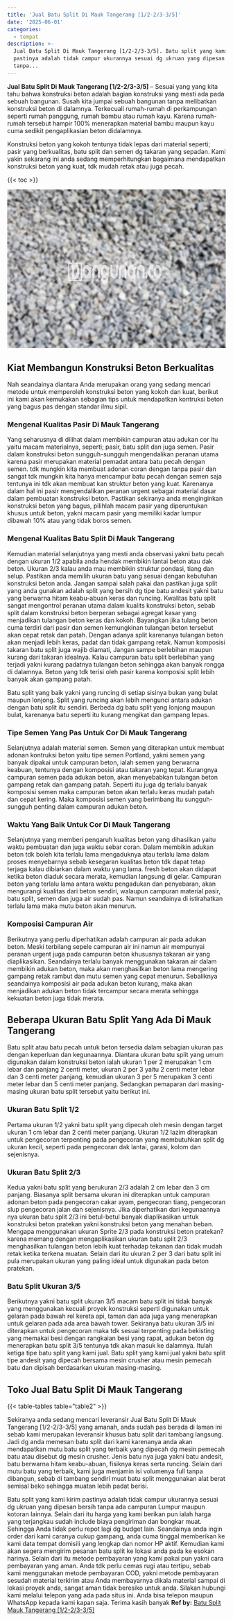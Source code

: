 ```yaml
---
title: 'Jual Batu Split Di Mauk Tangerang [1/2-2/3-3/5]'
date: '2025-06-01'
categories:
  - tempat
description: >-
  Jual Batu Split Di Mauk Tangerang [1/2-2/3-3/5]. Batu split yang kami kirim
  pastinya adalah tidak campur ukurannya sesuai dg ukruan yang dipesan bersih
  tanpa...
---
```


**Jual Batu Split Di Mauk Tangerang \[1/2-2/3-3/5\]** – Sesuai yang yang kita tahu bahwa konstruksi beton adalah bagian konstruksi yang mesti ada pada sebuah bangunan. Susah kita jumpai sebuah bangunan tanpa melibatkan konstruksi beton di dalamnya. Terkecuali rumah-rumah di perkampungan seperti rumah panggung, rumah bambu atau rumah kayu. Karena rumah-rumah tersebut hampir 100% menerapkan material bambu maupun kayu cuma sedikit pengaplikasian beton didalamnya.

Konstruksi beton yang kokoh tentunya tidak lepas dari material seperti; pasir yang berkualitas, batu split dan semen dg takaran yang sepadan. Kami yakin sekarang ini anda sedang memperhitungkan bagaimana mendapatkan konstruksi beton yang kuat, tdk mudah retak atau juga pecah.

{{< toc >}}

![Jual Batu Split Di Mauk Tangerang [1/2-2/3-3/5]](/images/jual-batu-split-13.png)

## Kiat Membangun Konstruksi Beton Berkualitas

Nah seandainya diantara Anda merupakan orang yang sedang mencari metode untuk memperoleh konstruksi beton yang kokoh dan kuat, berikut ini kami akan kemukakan sebagian tips untuk mendapatkan kontruksi beton yang bagus pas dengan standar ilmu sipil.

### Mengenal Kualitas Pasir Di Mauk Tangerang

Yang seharusnya di dilihat dalam membikin campuran atau adukan cor itu yaitu macam materialnya, seperti; pasir, batu split dan juga semen. Pasir dalam konstruksi beton sungguh-sungguh mengendalikan peranan utama karena pasir merupakan material pemadat antara batu pecah dengan semen. tdk mungkin kita membuat adonan coran dengan tanpa pasir dan sangat tdk mungkin kita hanya mencampur batu pecah dengan semen saja tentunya ini tdk akan membuat kan struktur beton yang kuat. Karenanya dalam hal ini pasir mengendalikan peranan urgent sebagai material dasar dalam pembuatan konstruksi beton. Pastikan sekiranya anda menginginkan konstruksi beton yang bagus, pilihlah macam pasir yang diperuntukan khusus untuk beton, yakni macam pasir yang memiliki kadar lumpur dibawah 10% atau yang tidak boros semen.

### Mengenal Kualitas Batu Split Di Mauk Tangerang

Kemudian material selanjutnya yang mesti anda observasi yakni batu pecah dengan ukuran 1/2 apabila anda hendak membikin lantai beton atau dak beton. Ukuran 2/3 kalau anda mau membikin struktur pondasi, tiang dan selup. Pastikan anda memilih ukuran batu yang sesuai dengan kebutuhan konstruksi beton anda. Jangan sampai salah pakai dan pastikan juga split yang anda gunakan adalah split yang bersih dg tipe batu andesit yakni batu yang berwarna hitam keabu-abuan keras dan runcing. Kwalitas batu split sangat mengontrol peranan utama dalam kualits konstruksi beton, sebab split dalam konstruksi beton berperan sebagai agregat kasar yang menjadikan tulangan beton keras dan kokoh. Bayangkan jika tulang beton cuma terdiri dari pasir dan semen kemungkinan tulangan beton tersebut akan cepat retak dan patah. Dengan adanya split karenanya tulangan beton akan menjadi lebih keras, padat dan tidak gampang retak. Namun komposisi takaran batu split juga wajib diamati, Jangan sampe berlebihan maupun kurang dari takaran idealnya. Kalau campuran batu split berlebihan yang terjadi yakni kurang padatnya tulangan beton sehingga akan banyak rongga di dalamnya. Beton yang tdk terisi oleh pasir karena komposisi split lebih banyak akan gampang patah.

Batu split yang baik yakni yang runcing di setiap sisinya bukan yang bulat maupun lonjong. Split yang runcing akan lebih mengunci antara adukan dengan batu split itu sendiri. Berbeda dg batu split yang lonjong maupun bulat, karenanya batu seperti itu kurang mengikat dan gampang lepas.

### Tipe Semen Yang Pas Untuk Cor Di Mauk Tangerang

Selanjutnya adalah material semen. Semen yang diterapkan untuk membuat adonan kontruksi beton yaitu tipe semen Portland, yakni semen yang banyak dipakai untuk campuran beton, ialah semen yang berwarna keabuan, tentunya dengan komposisi atau takaran yang tepat. Kurangnya campuran semen pada adukan beton, akan menyebabkan tulangan beton gampang retak dan gampang patah. Seperti itu juga dg terlalu banyak komposisi semen maka campuran beton akan terlalu keras mudah patah dan cepat kering. Maka komposisi semen yang berimbang itu sungguh-sungguh penting dalam campuran adukan beton.

### Waktu Yang Baik Untuk Cor Di Mauk Tangerang

Selanjutnya yang memberi pengaruh kualitas beton yang dihasilkan yaitu waktu pembuatan dan juga waktu sebar coran. Dalam membikin adukan beton tdk boleh kita terlalu lama mengaduknya atau terlalu lama dalam proses menyebarnya sebab kesegaran kualitas beton tdk dapat tetap terjaga kalau dibiarkan dalam waktu yang lama. fresh beton akan didapat ketika beton diaduk secara merata, kemudian langsung di gelar. Campuran beton yang terlalu lama antara waktu pengadukan dan penyebaran, akan mengurangi kualitas dari beton sendiri, walaupun campuran material pasir, batu split, semen dan juga air sudah pas. Namun seandainya di istirahatkan terlalu lama maka mutu beton akan menurun.

### Komposisi Campuran Air

Berikutnya yang perlu diperhatikan adalah campuran air pada adukan beton. Meski terbilang sepele campuran air ini namun air mempunyai peranan urgent juga pada campuran beton khususnya takaran air yang diaplikasikan. Seandainya terlalu banyak menggunakan takaran air dalam membikin adukan beton, maka akan menghasilkan beton lama mengering gampang retak rambut dan mutu semen yang cepat menurun. Sebaliknya seandainya komposisi air pada adukan beton kurang, maka akan menjadikan adukan beton tidak tercampur secara merata sehingga kekuatan beton juga tidak merata.

## Beberapa Ukuran Batu Split Yang Ada Di Mauk Tangerang

Batu split atau batu pecah untuk beton tersedia dalam sebagian ukuran pas dengan keperluan dan kegunaannya. Diantara ukuran batu split yang umum digunakan dalam konstruksi beton ialah ukuran 1 per 2 merupakan 1 cm lebar dan panjang 2 centi meter, ukuran 2 per 3 yaitu 2 centi meter lebar dan 3 centi meter panjang, kemudian ukuran 3 per 5 merupakan 3 centi meter lebar dan 5 centi meter panjang. Sedangkan pemaparan dari masing-masing ukuran batu split tersebut yaitu berikut ini.

### Ukuran Batu Split 1/2

Pertama ukuran 1/2 yakni batu split yang dipecah oleh mesin dengan target ukuran 1 cm lebar dan 2 centi meter panjang. Ukuran 1/2 lazim diterapkan untuk pengecoran terpenting pada pengecoran yang membutuhkan split dg ukuran kecil, seperti pada pengecoran dak lantai, garasi, kolom dan sejenisnya.

### Ukuran Batu Split 2/3

Kedua yakni batu split yang berukuran 2/3 adalah 2 cm lebar dan 3 cm panjang. Biasanya split bersama ukuran ini diterapkan untuk campuran adonan beton pada pengecoran cakar ayam, pengecoran tiang, pengecoran slup pengecoran jalan dan sejenisnya. Jika diperhatikan dari kegunaannya nya ukuran batu split 2/3 ini betul-betul banyak diaplikasikan untuk konstruksi beton pratekan yakni konstruksi beton yang menahan beban. Mengapa menggunakan ukuran Sprite 2/3 pada konstruksi beton pratekan? karena memang dengan mengaplikasikan ukuran batu split 2/3 menghasilkan tulangan beton lebih kuat terhadap tekanan dan tidak mudah retak ketika terkena muatan. Selain dari itu ukuran 2 per 3 dari batu split ini pula merupakan ukuran yang paling ideal untuk digunakan pada beton pratekan.

### Batu Split Ukuran 3/5

Berikutnya yakni batu split ukuran 3/5 macam batu split ini tidak banyak yang menggunakan kecuali proyek konstruksi seperti digunakan untuk gelaran pada bawah rel kereta api, taman dan ada juga yang menerapkan untuk gelaran pada ada area bawah tower. Sekiranya batu ukuran 3/5 ini diterapkan untuk pengecoran maka tdk sesuai terpenting pada bekisting yang memakai besi dengan rangkaian besi yang rapat, adukan beton dg menerapkan batu split 3/5 tentunya tdk akan masuk ke dalamnya. Itulah ketiga tipe batu split yang kami jual. Batu split yang kami jual yakni batu split tipe andesit yang dipecah bersama mesin crusher atau mesin pemecah batu dan dipisah berdasarkan ukuran masing-masing.

## Toko Jual Batu Split Di Mauk Tangerang

{{< table-tables table="table2" >}}

Sekiranya anda sedang mencari leveransir Jual Batu Split Di Mauk Tangerang \[1/2-2/3-3/5\] yang amanah, anda sudah pas berada di laman ini sebab kami merupakan leveransir khusus batu split dari tambang langsung. Jadi dg anda memesan batu split dari kami karenanya anda akan mendapatkan mutu batu split yang terbaik yang dipecah dg mesin pemecah batu atau disebut dg mesin crusher. Jenis batu nya juga yakni batu andesit, batu berwarna hitam keabu-abuan, fisiknya keras serta runcing. Selain dari mutu batu yang terbaik, kami juga menjamin isi volumenya full tanpa dibangun, sebab di tambang sendiri muat batu split menggunakan alat berat semisal beko sehingga muatan lebih padat berisi.

Batu split yang kami kirim pastinya adalah tidak campur ukurannya sesuai dg ukruan yang dipesan bersih tanpa ada campuran Lumpur maupun kotoran lainnya. Selain dari itu harga yang kami berikan pun ialah harga yang terjangkau sudah include biaya pengiriman dan bongkar muat. Sehingga Anda tidak perlu repot lagi dg budget lain. Seandainya anda ingin order dari kami caranya cukup gampang, anda cuma tinggal memberikan ke kami data tempat domisili yang lengkap dan nomor HP aktif. Kemudian kami akan segera mengirim pesanan batu split ke lokasi anda pada ke esokan harinya. Selain dari itu metode pembayaran yang kami pakai pun yakni cara pembayaran yang aman. Anda tdk perlu cemas rugi atau tertipu, sebab kami menggunakan metode pembayaran COD, yakni metode pembayaran sesudah material terkirim atau Anda membayarnya dikala material sampai di lokasi proyek anda, sangat aman tidak beresiko untuk anda. Silakan hubungi kami melalui telepon yang ada pada situs ini. Anda bisa telepon maupun WhatsApp kepada kami kapan saja. Terima kasih banyak
**Ref by:** [Batu Split Mauk Tangerang [1/2-2/3-3/5]](https://id.wikipedia.org/wiki/Batu)
